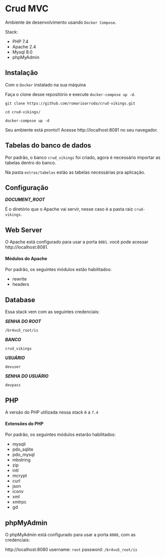 # Crud MVC

Ambiente de desenvolvimento usando `Docker Compose`.
>
Stack:

* PHP 7.4
* Apache 2.4
* Mysql 8.0
* phpMyAdmin

## Instalação

Com o `Docker` instalado na sua máquina

Faça o clone desse repositório e execute `docker-compose up -d`.

```shell
git clone https://github.com/romarioarruda/crud-vikings.git

cd crud-vikings/

docker-compose up -d
```

Seu ambiente está pronto!! Acesse http://localhost:8081 no seu navegador.

## Tabelas do banco de dados
Por padrão, o banco `crud_vikings` foi criado, agora é necessário importar as tabelas dentro do banco.

Na pasta `extras/tabelas` estão as tabelas necessárias pra aplicação.

## Configuração

_**DOCUMENT_ROOT**_

É o diretório que o Apache vai servir, nesse caso é a pasta raiz `crud-vikings`.

## Web Server

O Apache está configurado para usar a porta `8081`. você pode acessar http://localhost:8081.

#### Módulos do Apache

Por padrão, os seguintes módulos estão habilitados:

* rewrite
* headers

## Database

Essa stack vem com as seguintes credenciais:

_**SENHA DO ROOT**_

`/br4vu5_root/is`

_**BANCO**_

`crud_vikings`

_**USUÁRIO**_

`devuser`

_**SENHA DO USUÁRIO**_

`devpass`

## PHP

A versão do PHP utilizada nessa stack é a `7.4`

#### Extensões do PHP

Por padrão, os seguintes módulos estarão habilitados:

* mysqli
* pdo_sqlite
* pdo_mysql
* mbstring
* zip
* intl
* mcrypt
* curl
* json
* iconv
* xml
* xmlrpc
* gd

## phpMyAdmin

O phpMyAdmin está configurado para usar a porta `8080`, com as credenciais:

http://localhost:8080
username: `root`
password: `/br4vu5_root/is`
